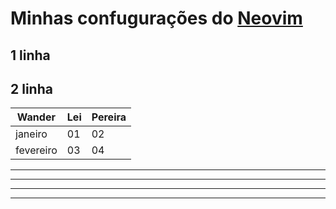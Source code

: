 # Minhas confugurações do [Neovim](https://neovim.io/)

## 1 linha

## 2 linha

| Wander | Lei | Pereira |
| --------------- | --------------- | --------------- |
| janeiro | 01 | 02 |
| fevereiro | 03 | 04 |

___
<!--YouTube: https://youtu.be/6f0V4pLbQxQ-->
___
<!--GitHub: https://github.com/wrpereira/nvim-->
___
<!--TODO: https://github.com/wrpereira/nvim-->
---
<!--Url: https://github.com/wrpereira/nvim-->
